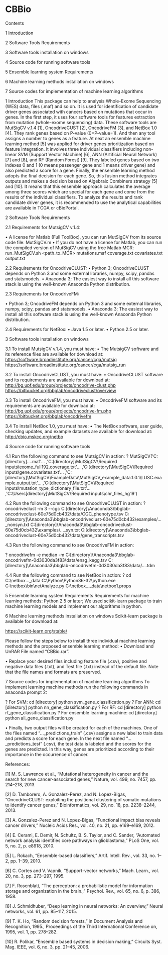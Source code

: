 # CBBio
Contents

1 Introduction 

2 Software Tools Requirements

3 Software tools installation on windows 

4 Source code for running software tools

5 Ensemble learning system Requirements

6 Machine learning methods installation on windows

7 Source codes for implementation of machine learning algorithms

1 Introduction 
This package can help to analysis Whole-Exome Sequencing (WES) data, files (.maf) and so on. It is used for identification of candidate driver genes associated with cancers based on mutations that occur in genes.
In the first step, it uses four software tools for features extraction from mutation (whole-exome sequencing) data.
These software tools are MutSigCV v.1.4 [1], OncodriveCUST [2], OncodriveFM [3], and NetBox 1.0 [4]. They rank genes based on P-value (0=P-value=1). And then any tool assigns a number to genes as a feature.
At next an ensemble machine learning method [5] was applied for driver genes prioritization based on feature Integration. It involves three individual classifiers including non-linear SVM (Support Vector Machine) [6], ANN (Artificial Neural Network) [7] and [8], and RF (Random Forest) [9]. They labeled genes based on two indexes 0 and 1 (0 means passenger gene and 1 means driver gene) and also predicted a score for a gene. Finally, the ensemble learning method adopts the final decision for each gene. So, this fusion method integrates outputs and makes a decision based on Algebraic Combiners strategy [5] and [10]. It means that this ensemble approach calculates the average among three scores which are special for each gene and come from the results of the individual classifiers.
To analyze the results and rank candidate driver genes, it is recommended to use the analytical capabilities are available in TCGA or cBioPortal. 

2 Software Tools Requirements 

2.1 Requirements for MutsigCV v.1.4:

•	A license for Matlab (Full ToolBox), you can run MutSigCV from its source code file: MutSigCV.m
•	If you do not have a license for Matlab, you can run the compiled version of MutSigCV using the free Matlab MCR: run_MutSigCV.sh <path_to_MCR> mutations.maf coverage.txt covariates.txt output.txt

2.2 Requirements for OncodriveCLUST:
•	Python 3; OncodriveCLUST depends on Python 3 and some external libraries, numpy, scipy, pandas and statsmodels.
•	Anaconda 3; The easiest way to install all this software stack is using the well-known Anaconda Python distribution.

2.3 Requirements for OncodriveFM:

•	Python 3; OncodriveFM depends on Python 3 and some external libraries, numpy, scipy, pandas and statsmodels.
•	Anaconda 3; The easiest way to install all this software stack is using the well-known Anaconda Python distribution.

2.4 Requirements for NetBox:
•	Java 1.5 or later.
•	Python 2.5 or later. 

3 Software tools installation on windows

3.1 To install MutsigCV v.1.4, you must have: 
•	The MutsigCV software and its reference files are available for download at: https://software.broadinstitute.org/cancer/cga/mutsig https://software.broadinstitute.org/cancer/cga/mutsig_run

3.2 To install OncodriveCLUST, you must have: 
•	OncodriveCLUST software and its requirements are available for download at: http://bg.upf.edu/group/projects/oncodrive-clust.php
https://bitbucket.org/bbglab/oncodriveclust/overview

3.3 To install OncodriveFM, you must have: 
•	OncodriveFM software and its requirements are available for download at: http://bg.upf.edu/group/projects/oncodrive-fm.php
https://bitbucket.org/bbglab/oncodrivefm

3.4 To install NetBox 1.0, you must have: 
•	The NetBox software, user guide, checking updates, and example datasets are available for download at: http://cbio.mskcc.org/netbo

4 Source code for running software tools

4.1 Run the following command to see MutsigCV in action:
?	MutSigCV('C:\[directory]\....maf'...
 ,'C:\[directory]\MutSigCV\Required inputs\exome_full192.coverage.txt'...
 ,'C:\[directory]\MutSigCV\Required inputs\gene.covariates.txt'...
,'C:\[directory]\MutSigCV\ExampleData\MutSigCV_example_data.1.0.1\LUSC.example.output.txt'...
,'C:\[directory]\MutSigCV\Required inputs\mutation_type_dictionary_file.txt'...
 ,'C:\Users\[directory]\MutSigCV\Required inputs\chr_files_hg19')

4.2	Run the following command to see OncodriveCLUST in action:
?	oncodriveclust -m 3 --cgc C:\[directory]\Anaconda3\bbglab-oncodriveclust-60e75d0cb432\data/CGC_phenotype.tsv C:\[directory]\Anaconda3\bbglab-oncodriveclust-60e75d0cb432\examples/…_nonsyn.txt C:\[directory]\Anaconda3\bbglab-oncodriveclust-60e75d0cb432\examples/…_syn.txt C:\[directory]\Anaconda3\bbglab-oncodriveclust-60e75d0cb432\data/gene_transcripts.tsv

4.3	Run the following command to see OncodriveFM in action:

?	oncodrivefm -e median -m C:\[directory]\Anaconda3\bbglab-oncodrivefm-0d3030da3f83\data/ensg_kegg.tsv C:\[directory]\Anaconda3\bbglab-oncodrivefm-0d3030da3f83\data/….tdm

4.4	Run the following command to see NetBox in action:
?	cd C:\netbox\..._data
C:\Python\Python36-32\python.exe C:\netbox\bin\netAnalyze.py C:\netbox\..._data\netbox1.props

5 Ensemble learning system Requirements 
Requirements for machine learning methods:
Python 2.5 or later; We used scikit-learn package to train machine learning models and implement our algorithms in python.

6 Machine learning methods installation on windows
Scikit-learn package is available for download at:

https://scikit-learn.org/stable/

Please follow the steps below to install three individual machine learning methods and the proposed ensemble learning method:
•	Download and UnRAR File named “CBBio.rar”.

•	Replace your desired files including feature file (.csv), positive and negative data files (.txt), and Test file (.txt) instead of the default file.
Note that the file names and formats are preserved.

7   Source codes for implementation of machine learning algorithms
To implement learning machine methods run the following commands in anaconda prompt 2:

?	For SVM: cd [directory] python svm_gene_classification.py
?	For ANN: cd [directory] python nn_gene_classification.py
?	For RF: cd [directory] python rf_gene_classification.py
?	For ensemble learning machine: cd [directory] python all_gene_classification.py

•	Finally, two output files will be created for each of the machines.
One of the files named “…_predictions_train” (.csv) assigns a new label to train data and predicts a score for each gene.
In the next file named “…_predictions_test” (.csv), the test data is labeled and the scores for the genes are predicted.
In this way, genes are prioritized according to their importance in the occurrence of cancer.

References:

[1]	M. S. Lawrence et al., “Mutational heterogeneity in cancer and the search for new cancer-associated genes,” Nature, vol. 499, no. 7457, pp. 214–218, 2013.

[2]	D. Tamborero, A. Gonzalez-Perez, and N. Lopez-Bigas, “OncodriveCLUST: exploiting the positional clustering of somatic mutations to identify cancer genes,” Bioinformatics, vol. 29, no. 18, pp. 2238–2244, 2013.

[3]	A. Gonzalez-Perez and N. Lopez-Bigas, “Functional impact bias reveals cancer drivers,” Nucleic Acids Res., vol. 40, no. 21, pp. e169–e169, 2012.

[4]	E. Cerami, E. Demir, N. Schultz, B. S. Taylor, and C. Sander, “Automated network analysis identifies core pathways in glioblastoma,” PLoS One, vol. 5, no. 2, p. e8918, 2010.

[5]	L. Rokach, “Ensemble-based classifiers,” Artif. Intell. Rev., vol. 33, no. 1–2, pp. 1–39, 2010.

[6]	C. Cortes and V. Vapnik, “Support-vector networks,” Mach. Learn., vol. 20, no. 3, pp. 273–297, 1995.

[7]	F. Rosenblatt, “The perceptron: a probabilistic model for information storage and organization in the brain.,” Psychol. Rev., vol. 65, no. 6, p. 386, 1958.

[8]	J. Schmidhuber, “Deep learning in neural networks: An overview,” Neural networks, vol. 61, pp. 85–117, 2015.

[9]	T. K. Ho, “Random decision forests,” in Document Analysis and Recognition, 1995., Proceedings of the Third International Conference on, 1995, vol. 1, pp. 278–282.

[10]	R. Polikar, “Ensemble based systems in decision making,” Circuits Syst. Mag. IEEE, vol. 6, no. 3, pp. 21–45, 2006.
